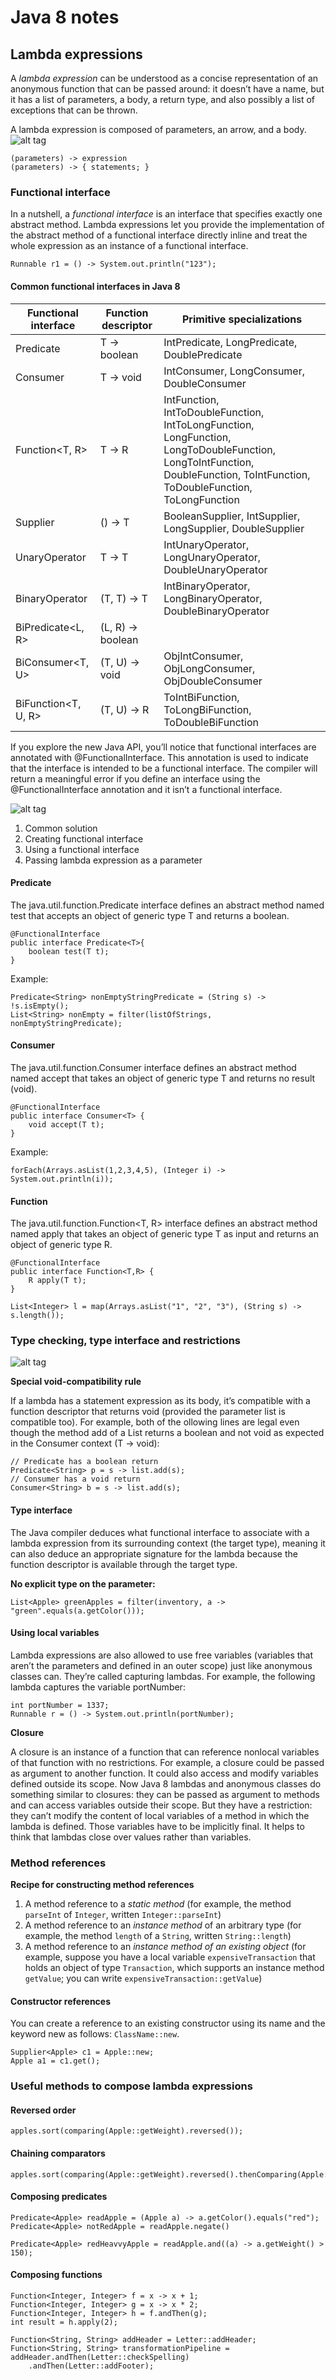 # Java 8 notes

## Lambda expressions

A _lambda expression_ can be understood as a concise representation of an anonymous function that can be passed around: it doesn’t have a name, but it has a list of parameters, a body, a return type, and also possibly a list of exceptions that can be thrown.

A lambda expression is composed of parameters, an arrow, and a body.
![alt tag](readmeImgs/lambda.png)

```
(parameters) -> expression
(parameters) -> { statements; }
```

### Functional interface

In a nutshell, a _functional interface_ is an interface that specifies exactly one abstract method.
Lambda expressions let you provide the implementation of the abstract method of a functional interface directly inline and treat the whole expression as an instance of a functional interface.
```
Runnable r1 = () -> System.out.println("123");
```

#### Common functional interfaces in Java 8

| Functional interface    | Function descriptor | Primitive specializations                                                                                                                                                   |
|-------------------------|---------------------|-----------------------------------------------------------------------------------------------------------------------------------------------------------------------------|
| Predicate<T>            | T -> boolean        | IntPredicate, LongPredicate, DoublePredicate                                                                                                                                |
| Consumer<T>             | T -> void           | IntConsumer, LongConsumer, DoubleConsumer                                                                                                                                   |
| Function<T, R>          | T -> R              | IntFunction, IntToDoubleFunction, IntToLongFunction, LongFunction, LongToDoubleFunction, LongToIntFunction, DoubleFunction, ToIntFunction, ToDoubleFunction, ToLongFunction |
| Supplier<T>             | () -> T             | BooleanSupplier, IntSupplier, LongSupplier, DoubleSupplier                                                                                                                  |
| UnaryOperator<T>        | T -> T              | IntUnaryOperator, LongUnaryOperator, DoubleUnaryOperator                                                                                                                    |
| BinaryOperator<T>       | (T, T) -> T         | IntBinaryOperator, LongBinaryOperator, DoubleBinaryOperator                                                                                                                 |
| BiPredicate<L, R>       | (L, R) -> boolean   |                                                                                                                                                                             |
| BiConsumer<T, U>        | (T, U) -> void      | ObjIntConsumer, ObjLongConsumer, ObjDoubleConsumer                                                                                                                          |
| BiFunction<T, U, R>     | (T, U) -> R         | ToIntBiFunction, ToLongBiFunction, ToDoubleBiFunction                                                                                                                       |

If you explore the new Java API, you’ll notice that functional interfaces are annotated with @FunctionalInterface. This annotation is used to indicate that the interface is intended to be a functional interface. The compiler will return a meaningful error if you define an interface using the @FunctionalInterface annotation and it isn’t a functional interface.

![alt tag](readmeImgs/fourSteps.png)

1. Common solution
2. Creating functional interface
3. Using a functional interface
4. Passing lambda expression as a parameter

#### Predicate

The java.util.function.Predicate<T> interface defines an abstract method named test that accepts an object of generic type T and returns a boolean.
```
@FunctionalInterface
public interface Predicate<T>{
    boolean test(T t);
}
```

Example:
```
Predicate<String> nonEmptyStringPredicate = (String s) -> !s.isEmpty();
List<String> nonEmpty = filter(listOfStrings, nonEmptyStringPredicate);
```

#### Consumer

The java.util.function.Consumer<T> interface defines an abstract method named accept that takes an object of generic type T and returns no result (void).

```
@FunctionalInterface
public interface Consumer<T> {
    void accept(T t);
}
```

Example:
```
forEach(Arrays.asList(1,2,3,4,5), (Integer i) -> System.out.println(i));
```

#### Function

The java.util.function.Function<T, R> interface defines an abstract method named apply that takes an object of generic type T as input and returns an object of generic type R.

```
@FunctionalInterface
public interface Function<T,R> {
    R apply(T t);
}
```

```
List<Integer> l = map(Arrays.asList("1", "2", "3"), (String s) -> s.length());
```

### Type checking, type interface and restrictions

![alt tag](readmeImgs/typeChecking.png)

**Special void-compatibility rule**

If a lambda has a statement expression as its body, it’s compatible with a function descriptor that returns void (provided the parameter list is compatible too). For example, both of the ollowing lines are legal even though the method add of a List returns a boolean and not void as expected in the Consumer context (T -> void):
```
// Predicate has a boolean return
Predicate<String> p = s -> list.add(s);
// Consumer has a void return
Consumer<String> b = s -> list.add(s);
```

#### Type interface

The Java compiler deduces what functional interface to associate with a lambda expression from its surrounding context (the target type), meaning it can also deduce an appropriate signature for the lambda because the function descriptor is available through the target type.

**No explicit type on the parameter:**
```
List<Apple> greenApples = filter(inventory, a -> "green".equals(a.getColor()));
```

#### Using local variables

Lambda expressions are also allowed to use free variables (variables that aren’t the parameters and defined in an outer scope) just like anonymous classes can. They’re called capturing lambdas. For example, the following lambda captures the variable portNumber:
```
int portNumber = 1337;
Runnable r = () -> System.out.println(portNumber);
```

**Closure**

A closure is an instance of a function that can reference nonlocal variables of that function with no restrictions. For example, a closure could be passed as argument to another function. It could also access and modify variables defined outside its scope. Now Java 8 lambdas and anonymous classes do something similar to closures: they can be passed as argument to methods and can access variables outside their scope. But they have a restriction: they can’t modify the content of local variables of a method in which the lambda is defined. Those variables have to be implicitly final. It helps to think that lambdas close over values rather than variables.

### Method references

**Recipe for constructing method references**

1. A method reference to a _static method_ (for example, the method `parseInt` of `Integer`, written `Integer::parseInt`)
2. A method reference to an _instance method_ of an arbitrary type (for example, the method `length` of a `String`, written `String::length`)
3. A method reference to an _instance method of an existing object_ (for example, suppose you have a local variable `expensiveTransaction` that holds an object of type `Transaction`, which supports an instance method `getValue`; you can write `expensiveTransaction::getValue`)

#### Constructor references

You can create a reference to an existing constructor using its name and the keyword new as follows: `ClassName::new`.
```
Supplier<Apple> c1 = Apple::new;
Apple a1 = c1.get();
```

### Useful methods to compose lambda expressions

#### Reversed order

```
apples.sort(comparing(Apple::getWeight).reversed());
```

#### Chaining comparators

```
apples.sort(comparing(Apple::getWeight).reversed().thenComparing(Apple::getColor));
```

#### Composing predicates

```
Predicate<Apple> readApple = (Apple a) -> a.getColor().equals("red");
Predicate<Apple> notRedApple = readApple.negate()
```

```
Predicate<Apple> redHeavvyApple = readApple.and((a) -> a.getWeight() > 150);
```

#### Composing functions

```
Function<Integer, Integer> f = x -> x + 1;
Function<Integer, Integer> g = x -> x * 2;
Function<Integer, Integer> h = f.andThen(g);
int result = h.apply(2);
```

```
Function<String, String> addHeader = Letter::addHeader;
Function<String, String> transformationPipeline = addHeader.andThen(Letter::checkSpelling)
    .andThen(Letter::addFooter);
```